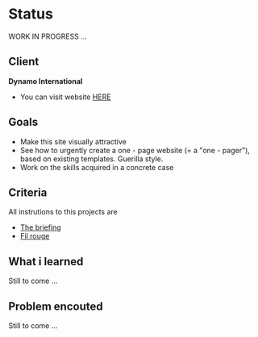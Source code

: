 
# Status

WORK IN PROGRESS ...

## Client

**Dynamo International**
- You can visit website [HERE](http://www.dynamoweb.be/dynamo_international/fr/)

## Goals

* Make this site visually attractive
* See how to urgently create a one - page website (= a "one - pager"), based on existing templates. Guerilla style.
* Work on the skills acquired in a concrete case

## Criteria

All instrutions to this projects are

* [The briefing](https://github.com/becodeorg/lovelace-2/blob/master/Projects/fil-rouge/phase-1.md)
* [Fil rouge](https://github.com/becodeorg/lovelace-2/tree/master/Projects/fil-rouge)

## What i learned

Still to come ...

## Problem encouted

Still to come ...
